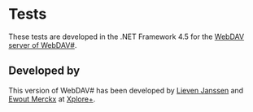 Tests
=====

These tests are developed in the .NET Framework 4.5 for the [WebDAV server of WebDAV#][1].

## Developed by ##

This version of WebDAV# has been developed by [Lieven Janssen][2] and [Ewout Merckx][3] at [Xplore+][4].


  [1]: https://github.com/WebDAVSharp/WebDAVSharp.Server
  [2]: https://www.linkedin.com/in/lievenjanssen/
  [3]: https://www.linkedin.com/in/ewoutmerckx
  [4]: http://xploreplus.com/
